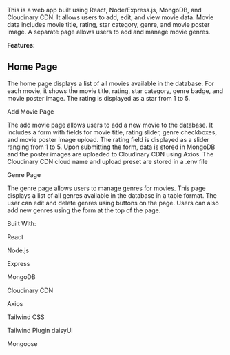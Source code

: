  

This is a web app built using React, Node/Express.js, MongoDB, and Cloudinary CDN. It allows users to add, edit, and view movie data. Movie data includes movie title, rating, star category, genre, and movie poster image. A separate page allows users to add and manage movie genres.

**Features:**




## Home Page


The home page displays a list of all movies available in the database. For each movie, it shows the movie title, rating, star category, genre badge, and movie poster image. The rating is displayed as a star from 1 to 5.

Add Movie Page


The add movie page allows users to add a new movie to the database. It includes a form with fields for movie title, rating slider, genre checkboxes, and movie poster image upload. The rating field is displayed as a slider ranging from 1 to 5. Upon submitting the form, data is stored in MongoDB and the poster images are uploaded to Cloudinary CDN using Axios. The Cloudinary CDN cloud name and upload preset are stored in a .env file



Genre Page


The genre page allows users to manage genres for movies. This page displays a list of all genres available in the database in a table format. The user can edit and delete genres using buttons on the page. Users can also add new genres using the form at the top of the page.



Built With:


React


Node.js


Express


MongoDB


Cloudinary CDN


Axios


Tailwind CSS


Tailwind Plugin daisyUI


Mongoose
